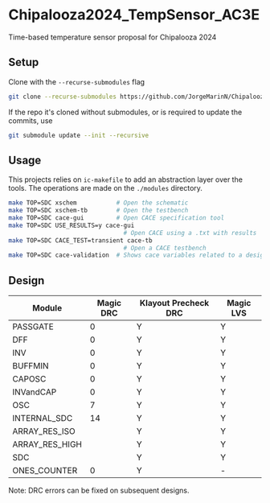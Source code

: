 # Chipalooza2024_TempSensor_AC3E

Time-based temperature sensor proposal for Chipalooza 2024

## Setup

Clone with the `--recurse-submodules` flag

~~~bash
git clone --recurse-submodules https://github.com/JorgeMarinN/Chipalooza2024_TempSensor_AC3E.git
~~~

If the repo it's cloned without submodules, or is required to update the commits, use

~~~bash
git submodule update --init --recursive
~~~

## Usage

This projects relies on `ic-makefile` to add an abstraction layer over the tools. The operations are made on the `./modules` directory.

~~~bash
make TOP=SDC xschem           # Open the schematic
make TOP=SDC xschem-tb        # Open the testbench
make TOP=SDC cace-gui         # Open CACE specification tool
make TOP=SDC USE_RESULTS=y cace-gui 
                                # Open CACE using a .txt with results
make TOP=SDC CACE_TEST=transient cace-tb
                                # Open a CACE testbench
make TOP=SDC cace-validation  # Shows cace variables related to a design
~~~

## Design

| Module         | Magic DRC | Klayout Precheck DRC | Magic LVS |
|----------------|-----------|----------------------|-----------|
| PASSGATE       | 0         | Y                    | Y         |
| DFF            | 0         | Y                    | Y         |
| INV            | 0         | Y                    | Y         |
| BUFFMIN        | 0         | Y                    | Y         |
| CAPOSC         | 0         | Y                    | Y         |
| INVandCAP      | 0         | Y                    | Y         |
| OSC            | 7         | Y                    | Y         |
| INTERNAL_SDC   | 14        | Y                    | Y         |
| ARRAY_RES_ISO  |           | Y                    | Y         |
| ARRAY_RES_HIGH |           | Y                    | Y         |
| SDC            |           | Y                    | Y         |
| ONES_COUNTER   | 0         | Y                    | -         |

Note: DRC errors can be fixed on subsequent designs.